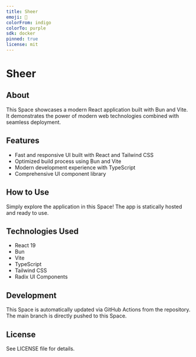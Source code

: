 ```yaml
---
title: Sheer
emoji: 👀
colorFrom: indigo
colorTo: purple
sdk: docker
pinned: true
license: mit
---
```


# Sheer

## About

This Space showcases a modern React application built with Bun and Vite. It demonstrates the power of modern web technologies combined with seamless deployment.

## Features

- Fast and responsive UI built with React and Tailwind CSS
- Optimized build process using Bun and Vite
- Modern development experience with TypeScript
- Comprehensive UI component library

## How to Use

Simply explore the application in this Space! The app is statically hosted and ready to use.

## Technologies Used

- React 19
- Bun
- Vite
- TypeScript
- Tailwind CSS
- Radix UI Components

## Development

This Space is automatically updated via GitHub Actions from the repository. The main branch is directly pushed to this Space.

## License

See LICENSE file for details.